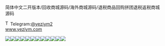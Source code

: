 简体中文二开版本/回收商城源码/海外商城源码/退税商品回购拼团退税返税商城源码<p dir="auto"><a target="_blank" rel="noopener noreferrer nofollow" href="https://camo.githubusercontent.com/d614d90677fbc2e34c7c62ebc68c82379d87a57c4beaf05af65fec7ba6b72e36/68747470733a2f2f63646e2d69636f6e732d706e672e666c617469636f6e2e636f6d2f3531322f323131312f323131313634362e706e67"><img src="https://camo.githubusercontent.com/d614d90677fbc2e34c7c62ebc68c82379d87a57c4beaf05af65fec7ba6b72e36/68747470733a2f2f63646e2d69636f6e732d706e672e666c617469636f6e2e636f6d2f3531322f323131312f323131313634362e706e67" alt="Telegram Icon" style="width: 16px; max-width: 100%;" data-canonical-src="https://cdn-icons-png.flaticon.com/512/2111/2111646.png"></a>Telegram:<a href="https://t.me/yeziym2" rel="nofollow">@yeziym2</a><br><a href="https://www.yeziym.com/">www.yeziym.com</a></p><img src="https://github.com/yeziym/k6gPCNdiOQ/blob/main/t0Mqa.png"><img src="https://github.com/yeziym/k6gPCNdiOQ/blob/main/Za9A6.png"><img src="https://github.com/yeziym/k6gPCNdiOQ/blob/main/5W6Kg.png"><img src="https://github.com/yeziym/k6gPCNdiOQ/blob/main/Kzs5C.png"><img src="https://github.com/yeziym/k6gPCNdiOQ/blob/main/VMkfH.png"><img src="https://github.com/yeziym/k6gPCNdiOQ/blob/main/pC9dP.png"><img src="https://github.com/yeziym/k6gPCNdiOQ/blob/main/Q0jIr.png"><img src="https://github.com/yeziym/k6gPCNdiOQ/blob/main/uSNLE.png"><img src="https://github.com/yeziym/k6gPCNdiOQ/blob/main/DAxdK.png"><img src="https://github.com/yeziym/k6gPCNdiOQ/blob/main/BRE7b.png"><img src="https://github.com/yeziym/k6gPCNdiOQ/blob/main/nYQDT.png"><img src="https://github.com/yeziym/k6gPCNdiOQ/blob/main/EbCZf.png">